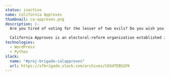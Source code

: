 ```yaml
---
status: inactive
name: California Approves
thumbnail: ca-approves.png
description: |-
  Are you tired of voting for the lesser of two evils? Do you wish you could support your favorite candidate but worry they don’t have a chance of winning?

  California Approves is an electoral-reform organization established in 2021 to promote approval voting and alternatives to "Choose-one" voting to fix this problem. How we vote is crucial to the justice of our political institutions and impacts every policy.
technologies:
  - WordPress
  - Python
slack:
  name: "#proj-brigade-calapproves"
  url: https://sfbrigade.slack.com/archives/C034TEBS2FK
---
```

